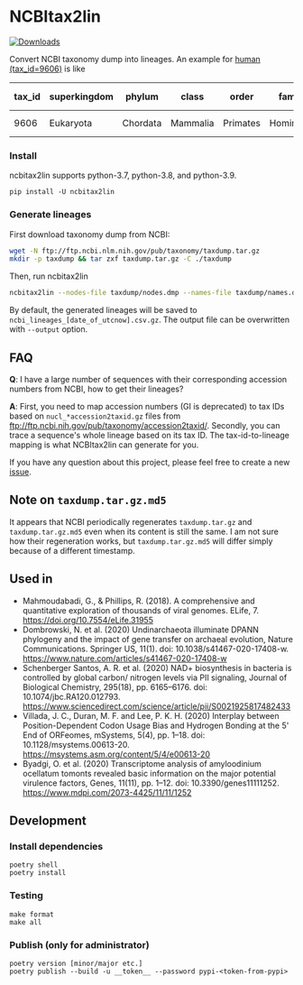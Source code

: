 # NCBItax2lin

[![Downloads](https://pepy.tech/badge/ncbitax2lin/week)](https://pepy.tech/project/ncbitax2lin)

Convert NCBI taxonomy dump into lineages. An example for [human
(tax_id=9606)](https://www.ncbi.nlm.nih.gov/Taxonomy/Browser/wwwtax.cgi?id=9606)
is like

| tax_id | superkingdom | phylum   | class    | order    | family    | genus | species      | family1 | forma | genus1 | infraclass | infraorder  | kingdom | no rank            | no rank1     | no rank10            | no rank11 | no rank12 | no rank13 | no rank14 | no rank15     | no rank16 | no rank17 | no rank18 | no rank19 | no rank2  | no rank20 | no rank21 | no rank22 | no rank3  | no rank4      | no rank5   | no rank6      | no rank7   | no rank8     | no rank9      | parvorder  | species group | species subgroup | species1 | subclass | subfamily | subgenus | subkingdom | suborder    | subphylum | subspecies | subtribe | superclass | superfamily | superorder       | superorder1 | superphylum | tribe | varietas |
|--------|--------------|----------|----------|----------|-----------|-------|--------------|---------|-------|--------|------------|-------------|---------|--------------------|--------------|----------------------|-----------|-----------|-----------|-----------|---------------|-----------|-----------|-----------|-----------|-----------|-----------|-----------|-----------|-----------|---------------|------------|---------------|------------|--------------|---------------|------------|---------------|------------------|----------|----------|-----------|----------|------------|-------------|-----------|------------|----------|------------|-------------|------------------|-------------|-------------|-------|----------|
| 9606   | Eukaryota    | Chordata | Mammalia | Primates | Hominidae | Homo  | Homo sapiens |         |       |        |            | Simiiformes | Metazoa | cellular organisms | Opisthokonta | Dipnotetrapodomorpha | Tetrapoda | Amniota   | Theria    | Eutheria  | Boreoeutheria |           |           |           |           | Eumetazoa |           |           |           | Bilateria | Deuterostomia | Vertebrata | Gnathostomata | Teleostomi | Euteleostomi | Sarcopterygii | Catarrhini |               |                  |          |          | Homininae |          |            | Haplorrhini | Craniata  |            |          |            | Hominoidea  | Euarchontoglires |             |             |       |          |

### Install

ncbitax2lin supports python-3.7, python-3.8, and python-3.9.

```
pip install -U ncbitax2lin
```

### Generate lineages

First download taxonomy dump from NCBI:

```bash
wget -N ftp://ftp.ncbi.nlm.nih.gov/pub/taxonomy/taxdump.tar.gz
mkdir -p taxdump && tar zxf taxdump.tar.gz -C ./taxdump
```

Then, run ncbitax2lin

```bash
ncbitax2lin --nodes-file taxdump/nodes.dmp --names-file taxdump/names.dmp
```

By default, the generated lineages will be saved to
`ncbi_lineages_[date_of_utcnow].csv.gz`. The output file can be overwritten with
`--output` option.


## FAQ

**Q**: I have a large number of sequences with their corresponding accession
numbers from NCBI, how to get their lineages?

**A**: First, you need to map accession numbers (GI is deprecated) to tax IDs
based on `nucl_*accession2taxid.gz` files from
ftp://ftp.ncbi.nih.gov/pub/taxonomy/accession2taxid/. Secondly, you can trace a
sequence's whole lineage based on its tax ID. The tax-id-to-lineage mapping is
what NCBItax2lin can generate for you.

If you have any question about this project, please feel free to create a new
[issue](https://github.com/zyxue/ncbitax2lin/issues/new).

## Note on `taxdump.tar.gz.md5`

It appears that NCBI periodically regenerates `taxdump.tar.gz` and
`taxdump.tar.gz.md5` even when its content is still the same. I am not sure how
their regeneration works, but `taxdump.tar.gz.md5` will differ simply because
of a different timestamp.

## Used in

* Mahmoudabadi, G., & Phillips, R. (2018). A comprehensive and quantitative exploration of thousands of viral genomes. ELife, 7. https://doi.org/10.7554/eLife.31955
* Dombrowski, N. et al. (2020) Undinarchaeota illuminate DPANN phylogeny and the impact of gene transfer on archaeal evolution, Nature Communications. Springer US, 11(1). doi: 10.1038/s41467-020-17408-w. https://www.nature.com/articles/s41467-020-17408-w
* Schenberger Santos, A. R. et al. (2020) NAD+ biosynthesis in bacteria is controlled by global carbon/ nitrogen levels via PII signaling, Journal of Biological Chemistry, 295(18), pp. 6165–6176. doi: 10.1074/jbc.RA120.012793. https://www.sciencedirect.com/science/article/pii/S0021925817482433
* Villada, J. C., Duran, M. F. and Lee, P. K. H. (2020) Interplay between Position-Dependent Codon Usage Bias and Hydrogen Bonding at the 5' End of ORFeomes, mSystems, 5(4), pp. 1–18. doi: 10.1128/msystems.00613-20. https://msystems.asm.org/content/5/4/e00613-20
* Byadgi, O. et al. (2020) Transcriptome analysis of amyloodinium ocellatum tomonts revealed basic information on the major potential virulence factors, Genes, 11(11), pp. 1–12. doi: 10.3390/genes11111252. https://www.mdpi.com/2073-4425/11/11/1252

## Development

### Install dependencies

```
poetry shell
poetry install
```

### Testing

```
make format
make all
```

### Publish (only for administrator)

```
poetry version [minor/major etc.]
poetry publish --build -u __token__ --password pypi-<token-from-pypi>
```
